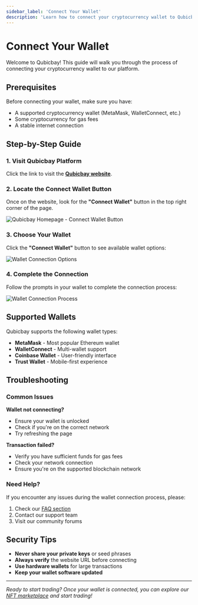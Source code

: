 ```yaml
---
sidebar_label: 'Connect Your Wallet'
description: 'Learn how to connect your cryptocurrency wallet to Qubicbay platform'
---
```


# Connect Your Wallet

Welcome to Qubicbay! This guide will walk you through the process of connecting your cryptocurrency wallet to our platform.

## Prerequisites

Before connecting your wallet, make sure you have:
- A supported cryptocurrency wallet (MetaMask, WalletConnect, etc.)
- Some cryptocurrency for gas fees
- A stable internet connection

## Step-by-Step Guide

### 1. Visit Qubicbay Platform

Click the link to visit the [**Qubicbay website**](https://qubicbay.io/).

### 2. Locate the Connect Wallet Button

Once on the website, look for the **"Connect Wallet"** button in the top right corner of the page.

![Qubicbay Homepage - Connect Wallet Button](/img/qubicbay/Screenshot_9.png)

### 3. Choose Your Wallet

Click the **"Connect Wallet"** button to see available wallet options:

![Wallet Connection Options](/img/qubicbay/Screenshot_25.png)

### 4. Complete the Connection

Follow the prompts in your wallet to complete the connection process:

![Wallet Connection Process](/img/qubicbay/Screenshot_26.png)

## Supported Wallets

Qubicbay supports the following wallet types:
- **MetaMask** - Most popular Ethereum wallet
- **WalletConnect** - Multi-wallet support
- **Coinbase Wallet** - User-friendly interface
- **Trust Wallet** - Mobile-first experience

## Troubleshooting

### Common Issues

**Wallet not connecting?**
- Ensure your wallet is unlocked
- Check if you're on the correct network
- Try refreshing the page

**Transaction failed?**
- Verify you have sufficient funds for gas fees
- Check your network connection
- Ensure you're on the supported blockchain network

### Need Help?

If you encounter any issues during the wallet connection process, please:
1. Check our [FAQ section](/docs/faq/faq)
2. Contact our support team
3. Visit our community forums

## Security Tips

- **Never share your private keys** or seed phrases
- **Always verify** the website URL before connecting
- **Use hardware wallets** for large transactions
- **Keep your wallet software updated**

---

*Ready to start trading? Once your wallet is connected, you can explore our [NFT marketplace](/docs/explore/explore-qbay) and start trading!*
